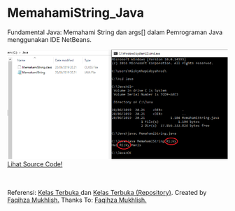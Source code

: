 # MemahamiString_Java
Fundamental Java: Memahami String dan args[] dalam Pemrograman Java menggunakan IDE NetBeans.

<img src="https://github.com/RizkyKhapidsyah/MemahamiString_Java/blob/master/result/Result.png">

<br>
<a href="https://github.com/RizkyKhapidsyah/MemahamiString_Java/blob/master/src/memahamistring_java/MemahamiString.java">Lihat Source Code!</a>
<br><br><br>

Referensi: <a href="https://www.youtube.com/user/faqihzamukhlish"> Kelas Terbuka </a> dan <a href="https://github.com/kelasterbuka"> Kelas Terbuka (Repository)</a>. Created by <a href="https://github.com/faqihza">Faqihza Mukhlish.</a> Thanks To: <a href="https://www.youtube.com/channel/UCRGHjysoCemh4y7tCJQs30w/about">Faqihza Mukhlish.</a>
